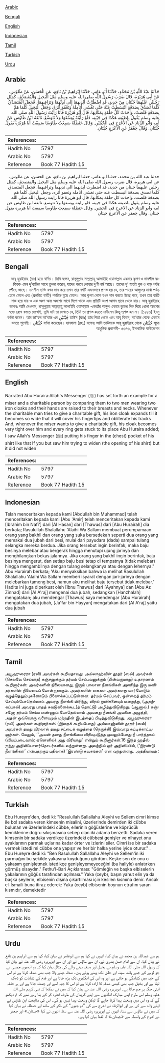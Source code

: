 [Arabic](#arabic)

[Bengali](#bengali)

[English](#english)

[Indonesian](#indonesian)

[Tamil](#tamil)

[Turkish](#turkish)

[Urdu](#urdu)

## Arabic


<div dir="rtl" lang="ar" style={{fontSize:'larger',backgroundColor:'#f8f9fa',padding:20}}>
حَدَّثَنَا عَبْدُ اللَّهِ بْنُ مُحَمَّدٍ، حَدَّثَنَا أَبُو عَامِرٍ، حَدَّثَنَا إِبْرَاهِيمُ بْنُ نَافِعٍ، عَنِ الْحَسَنِ، عَنْ طَاوُسٍ، عَنْ أَبِي هُرَيْرَةَ، قَالَ ضَرَبَ رَسُولُ اللَّهِ صلى الله عليه وسلم مَثَلَ الْبَخِيلِ وَالْمُتَصَدِّقِ، كَمَثَلِ رَجُلَيْنِ عَلَيْهِمَا جُبَّتَانِ مِنْ حَدِيدٍ، قَدِ اضْطُرَّتْ أَيْدِيهِمَا إِلَى ثُدِيِّهِمَا وَتَرَاقِيهِمَا، فَجَعَلَ الْمُتَصَدِّقُ كُلَّمَا تَصَدَّقَ بِصَدَقَةٍ انْبَسَطَتْ عَنْهُ حَتَّى تَغْشَى أَنَامِلَهُ وَتَعْفُوَ أَثَرَهُ، وَجَعَلَ الْبَخِيلُ كُلَّمَا هَمَّ بِصَدَقَةٍ قَلَصَتْ، وَأَخَذَتْ كُلُّ حَلْقَةٍ بِمَكَانِهَا‏.‏ قَالَ أَبُو هُرَيْرَةَ فَأَنَا رَأَيْتُ رَسُولَ اللَّهِ صلى الله عليه وسلم يَقُولُ بِإِصْبَعِهِ هَكَذَا فِي جَيْبِهِ، فَلَوْ رَأَيْتَهُ يُوَسِّعُهَا وَلاَ تَتَوَسَّعُ‏.‏ تَابَعَهُ ابْنُ طَاوُسٍ عَنْ أَبِيهِ وَأَبُو الزِّنَادِ عَنِ الأَعْرَجِ فِي الْجُبَّتَيْنِ‏.‏ وَقَالَ حَنْظَلَةُ سَمِعْتُ طَاوُسًا سَمِعْتُ أَبَا هُرَيْرَةَ يَقُولُ جُبَّتَانِ‏.‏ وَقَالَ جَعْفَرٌ عَنِ الأَعْرَجِ جُبَّتَانِ‏.‏
</div>
<div style={{backgroundColor:'#f8f9fa',padding:20, marginBottom: 10}}><table> <thead> <tr> <th>References:</th> <th></th> </tr> </thead> <tbody><tr><td>Hadith No</td><td>5797</td></tr><tr><td>Arabic No</td><td>5797</td></tr><tr><td>Reference</td><td>Book 77 Hadith 15</td></tr></tbody></table></div>


<div dir="rtl" lang="ar" style={{fontSize:'larger',backgroundColor:'#f8f9fa',padding:20}}>
حدثنا عبد الله بن محمد، حدثنا ابو عامر، حدثنا ابراهيم بن نافع، عن الحسن، عن طاوس، عن ابي هريرة، قال ضرب رسول الله صلى الله عليه وسلم مثل البخيل والمتصدق، كمثل رجلين عليهما جبتان من حديد، قد اضطرت ايديهما الى ثديهما وتراقيهما، فجعل المتصدق كلما تصدق بصدقة انبسطت عنه حتى تغشى انامله وتعفو اثره، وجعل البخيل كلما هم بصدقة قلصت، واخذت كل حلقة بمكانها. قال ابو هريرة فانا رايت رسول الله صلى الله عليه وسلم يقول باصبعه هكذا في جيبه، فلو رايته يوسعها ولا تتوسع. تابعه ابن طاوس عن ابيه وابو الزناد عن الاعرج في الجبتين. وقال حنظلة سمعت طاوسا سمعت ابا هريرة يقول جبتان. وقال جعفر عن الاعرج جبتان
</div>
<div style={{backgroundColor:'#f8f9fa',padding:20, marginBottom: 10}}><table> <thead> <tr> <th>References:</th> <th></th> </tr> </thead> <tbody><tr><td>Hadith No</td><td>5797</td></tr><tr><td>Arabic No</td><td>5797</td></tr><tr><td>Reference</td><td>Book 77 Hadith 15</td></tr></tbody></table></div>

## Bengali


<div dir="rtl" lang="bn" style={{fontSize:'larger',backgroundColor:'#f8f9fa',padding:20}}>
আবূ হুরাইরাহ (রাঃ) হতে বর্ণিত। তিনি বলেন, রাসূলুল্লাহ সাল্লাল্লাহু আলাইহি ওয়াসাল্লাম একবার কৃপণ ও দানশীল ব্যক্তিকে এমন দু’ব্যক্তির সাথে তুলনা করেন, যাদের পরনে লোহার দু’টি বর্ম আছে। তাদের দু’ হাতই বুক ও ঘাড় পর্যন্ত পৌঁছে আছে। দানশীল ব্যক্তি যখন দান করে তখন তার বর্মটি এমনভাবে প্রশস্ত হয় যে, তার পায়ের আঙ্গুলের মাথা পর্যন্ত ঢেকে ফেলে এবং (প্রলম্বিত বর্মটি) পদচিহ্ন মুছে ফেলে। আর কৃপণ লোক যখন দান করতে ইচ্ছে করে, তখন তার বর্মটি শক্ত হয়ে যায় ও এক অংশ অন্য অংশের সাথে মিশে থাকে এবং প্রতিটি অংশ আপন স্থানে থেকে যায়। আবূ হুরাইরাহ বলেনঃ আমি দেখলাম, রাসূলুল্লাহ সাল্লাল্লাহু আলাইহি ওয়াসাল্লাম -কেতাঁর আঙ্গুল এভাবে বুকের দিক দিয়ে খোলা অংশের মধ্যে রেখে বলতে দেখেছি, তুমি যদি তা দেখতে যে, তিনি তা প্রশস্ত করতে চাইলেন কিন্তু প্রশস্ত হল না। [১৪৪৩] ইবনু তাউস (রহঃ) তার পিতা থেকে এবং আবূ যিনাদ, আ’রাজ থেকে এভাবে جُبَّتَيْنِ বর্ণনা করেন। আর জা‘ফর আ‘রাজ এর সূত্রে جُبَّتَانِ বর্ণনা করেছেন। হানযালা (রহ.) বলেনঃ আমি তাউসকে আবূ হুরাইরাহ থেকে جُبَّتَانِ বলতে শুনেছি। আধুনিক প্রকাশনী- ৫৩৭৩, ইসলামিক ফাউন্ডেশন
</div>
<div style={{backgroundColor:'#f8f9fa',padding:20, marginBottom: 10}}><table> <thead> <tr> <th>References:</th> <th></th> </tr> </thead> <tbody><tr><td>Hadith No</td><td>5797</td></tr><tr><td>Arabic No</td><td>5797</td></tr><tr><td>Reference</td><td>Book 77 Hadith 15</td></tr></tbody></table></div>

## English


<div dir="ltr" lang="en" style={{fontSize:'larger',backgroundColor:'#f8f9fa',padding:20}}>
Narrated Abu Huraira:Allah's Messenger (ﷺ) has set forth an example for a miser and a charitable person by comparing them to two men wearing two iron cloaks and their hands are raised to their breasts and necks. Whenever the charitable man tries to give a charitable gift, his iron cloak expands till it becomes so wide that it will cover his fingertips and obliterate his tracks And, whenever the miser wants to give a charitable gift, his cloak becomes very tight over him and every ring gets stuck to its place Abu Huraira added; I saw Allah's Messenger (ﷺ) putting his finger in the (chest) pocket of his shirt like that If you but saw him trying to widen (the opening of his shirt) but it did not widen
</div>
<div style={{backgroundColor:'#f8f9fa',padding:20, marginBottom: 10}}><table> <thead> <tr> <th>References:</th> <th></th> </tr> </thead> <tbody><tr><td>Hadith No</td><td>5797</td></tr><tr><td>Arabic No</td><td>5797</td></tr><tr><td>Reference</td><td>Book 77 Hadith 15</td></tr></tbody></table></div>

## Indonesian


<div dir="ltr" lang="id" style={{fontSize:'larger',backgroundColor:'#f8f9fa',padding:20}}>
Telah menceritakan kepada kami [Abdullah bin Muhammad] telah menceritakan kepada kami [Abu 'Amir] telah menceritakan kepada kami [Ibrahim bin Nafi'] dari [Al Hasan] dari [Thawus] dari [Abu Hurairah] dia berkata; Rasulullah Shalallahu 'Alaihi Wa Sallam membuat perumpamaan orang yang bakhil dan orang yang suka bersedekah seperti dua orang yang memakai dua jubah dari besi, mulai dari payudara (dada) sampai tulang selangka mereka berdua. Jika orang tersebut ingin berinfak, maka baju besinya melebar atau bergerak hingga menutupi ujung jarinya dan menghilangkan bekas jalannya. Jika orang yang bakhil ingin berinfak, baju besinya mengerut, dan setiap baju besi tetap di tempatnya (tidak melebar) hingga mengambilnya dengan tulang selangkanya atau dengan lehernya." Abu Hurairah berkata; 'Aku menyaksikan bahwa ia melihat Rasulullah Shalallahu 'Alaihi Wa Sallam memberi isyarat dengan jari-jarinya dengan melebarkan tameng besi, namun aku melihat baju tersebut tidak melebar.' Hadits ini juga diperkuat oleh [Ibnu Thawus] dari [Ayahnya] dan [Abu Az Zinnad] dari [Al A'raj] mengenai dua jubah, sedangkan [Hanzhalah] mengatakan; aku mendengar [Thawus] saya mendengar [Abu Hurairah] mengatakan dua jubah, [Ja'far bin Hayyan] mengatakan dari [Al A'raj] yaitu dua jubah
</div>
<div style={{backgroundColor:'#f8f9fa',padding:20, marginBottom: 10}}><table> <thead> <tr> <th>References:</th> <th></th> </tr> </thead> <tbody><tr><td>Hadith No</td><td>5797</td></tr><tr><td>Arabic No</td><td>5797</td></tr><tr><td>Reference</td><td>Book 77 Hadith 15</td></tr></tbody></table></div>

## Tamil


<div dir="ltr" lang="ta" style={{fontSize:'larger',backgroundColor:'#f8f9fa',padding:20}}>
அபூஹுரைரா (ரலி) அவர்கள் கூறியதாவது: அல்லாஹ்வின் தூதர் (ஸல்) அவர்கள் (செலவே செய்யாத) கஞ்சனுக்கும் தர்மம் செய்பவனுக்கும் (பின்வருமாறு) உதாரணம் கூறினார்கள்: அவர்களின் நிலையானது, இரும் பாலான நீளங்கிகள் அணிந்த இரு மனிதர்களின் நிலையைப் போன்றதாகும். அவர்களின் கைகள் அவர்களது மார்போடும் கழுத்தெலும்புகளோடும் பிணைக்கப்பட்டுள்ளன. தர்மம் செய்பவர், ஒன்றைத் தர்மம் செய்யும்போதெல்லாம் அவரது நீளங்கி விரிந்து, விரல் நுனிகளையும் மறைத்து, (அதற்கப்பால்) அவரது பாதத் சுவடுகளைக்கூட(த் தொட்டு) அழித்துவிடுகிறது. (ஆனால்,) கஞ்சனோ தர்மம் செய்ய எண்ணும் போதெல்லாம் அவனது நீளங்கி அவனை அழுத்தி, அதன் ஒவ்வொரு வளையமும் மற்றதின் இடத்தைப் பிடித்துவிடுகிறது. அபூஹுரைரா (ரலி) அவர்கள் கூறினார்கள்: (இதைக் கூறியபோது) அல்லாஹ்வின் தூதர் (ஸல்) அவர்கள் தமது விரலால் தமது சட்டைக் கழுத்தை (நெருக்கி) இவ்வாறு சுட்டிக்காட்டினார்கள். மேலும், ‘‘அவன் தனது நீளங்கியை விரிவுபடுத்த முயலும்போது நீ பார்த்தால் (வியப்படைவாய்; ஏனெனில்) அது விரியாது” என்றும் கூறினார்கள்.16 இந்த ஹதீஸ் ஐந்து அறிவிப்பாளர்தொடர்களில் வந்துள்ளது. அவற்றில் ஓர் அறிவிப்பில், (‘இரண்டு நீளங்கிகள்’ என்பதற்குப் பதிலாக) ‘இரண்டு கவசங்கள்’ என வந்துள்ளது. அத்தியாயம் :
</div>
<div style={{backgroundColor:'#f8f9fa',padding:20, marginBottom: 10}}><table> <thead> <tr> <th>References:</th> <th></th> </tr> </thead> <tbody><tr><td>Hadith No</td><td>5797</td></tr><tr><td>Arabic No</td><td>5797</td></tr><tr><td>Reference</td><td>Book 77 Hadith 15</td></tr></tbody></table></div>

## Turkish


<div dir="ltr" lang="tr" style={{fontSize:'larger',backgroundColor:'#f8f9fa',padding:20}}>
Ebu Hureyre'den, dedi ki: "Resulullah Sallallahu Aleyhi ve Sellem cimri kimse ile bol sadaka veren kimsenin misalini, üzerlerinde demirden iki cübbe bulunan ve üzerlerindeki cübbe, ellerinin göğüslerine ve köprücük kemiklerine doğru sıkışmasına sebep olan iki adama benzetti. Sadaka veren kimsenin bir sadaka verdikçe üzerindeki cübbesi genişler ve nihayet onu ayaklarının parmak uçlarına kadar örter ve izlerini siler. Cimri ise bir sadaka vermek istedi mi cübbe ona yapışır ve her bir halka yerine iyice oturur." . Ebu Hureyre dedi ki: "Ben Rasulullah Sallallahu Aleyhi ve Sellem'in iki parmağını bu şekilde yakasına koyduğunu gördüm. Keşke sen de onu o yakasım genişletmek istedikçe genişleyemeyeceğini (bu haliyle) anlatırken görmüş olsaydın." Fethu'l-Bari Açıklaması: "Gömleğin ve başka elbiselerin yakalarının göğüs tarafından açılması." Yaka (ceyb), başın yahut elin ya da başka şeylerin, elbisenin dışına çıkartılması için kesilen kısmına denir. Ancak el-İsmaili buna itiraz ederek: Yaka (ceyb) elbisenin boynun etrafını saran kısmıdır, demektedir
</div>
<div style={{backgroundColor:'#f8f9fa',padding:20, marginBottom: 10}}><table> <thead> <tr> <th>References:</th> <th></th> </tr> </thead> <tbody><tr><td>Hadith No</td><td>5797</td></tr><tr><td>Arabic No</td><td>5797</td></tr><tr><td>Reference</td><td>Book 77 Hadith 15</td></tr></tbody></table></div>

## Urdu


<div dir="rtl" lang="ur" style={{fontSize:'larger',backgroundColor:'#f8f9fa',padding:20}}>
ہم سے عبداللہ بن محمد نے بیان کیا، انہوں نے کہا ہم سے ابوعامر نے بیان کیا، کہا ہم سے ابراہیم بن نافع نے بیان کیا، ان سے امام حسن بصری نے، ان سے طاؤس نے اور ان سے ابوہریرہ رضی اللہ عنہ نے بیان کیا کہ رسول اللہ صلی اللہ علیہ وسلم نے بخیل اور صدقہ دینے والے کی مثال بیان کیا کہ دو آدمیوں جیسی ہے جو لوہے کے جبے ہاتھ، سینہ اور حلق تک پہنے ہوئے ہیں۔ صدقہ دینے والا جب بھی صدقہ کرتا ہے تو اس کے جبہ میں کشادگی ہو جاتی ہے اور وہ اس کی انگلیوں تک بڑھ جاتا ہے اور قدم کے نشانات کو ڈھک لیتا ہے اور بخیل جب بھی کبھی صدقہ کا ارادہ کرتا ہے تو اس کا جبہ اسے اور چمٹ جاتا ہے اور ہر حلقہ اپنی جگہ پر جم جاتا ہے۔ ابوہریرہ رضی اللہ عنہ نے بیان کیا کہ میں نے دیکھا کہ نبی کریم صلی اللہ علیہ وسلم اس طرح اپنی مبارک انگلیوں سے اپنے گریبان کی طرف اشارہ کر کے بتا رہے تھے کہ تم دیکھو گے کہ وہ اس میں وسعت پیدا کرنا چاہے گا لیکن وسعت پیدا نہیں ہو گی۔ اس کی متابعت ابن طاؤس نے اپنے والد سے کی ہے اور ابوالزناد نے اعرج سے کی ”دو جبوں“ کے ذکر کے ساتھ اور حنظلہ نے بیان کیا کہ میں نے طاؤس سے سنا، انہوں نے ابوہریرہ رضی اللہ عنہ سے سنا، انہوں نے کہا «جبتان‏.‏» اور جعفر نے اعرج کے واسطہ سے «جبتان‏.‏» کا لفظ بیان کیا ہے۔
</div>
<div style={{backgroundColor:'#f8f9fa',padding:20, marginBottom: 10}}><table> <thead> <tr> <th>References:</th> <th></th> </tr> </thead> <tbody><tr><td>Hadith No</td><td>5797</td></tr><tr><td>Arabic No</td><td>5797</td></tr><tr><td>Reference</td><td>Book 77 Hadith 15</td></tr></tbody></table></div>